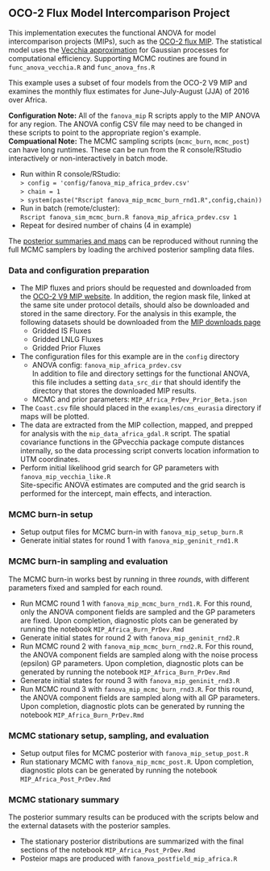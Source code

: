 ## OCO-2 Flux Model Intercomparison Project

This implementation executes the functional ANOVA for model intercomparison projects (MIPs), such as the [OCO-2 flux MIP](https://gml.noaa.gov/ccgg/OCO2_v9mip/). The statistical model uses the [Vecchia approximation](https://doi.org/10.1214/19-STS755) for Gaussian processes for computational efficiency. Supporting MCMC routines are found in `func_anova_vecchia.R` and `func_anova_fns.R`

This example uses a subset of four models from the OCO-2 V9 MIP and examines the monthly flux estimates for June-July-August (JJA) of 2016 over Africa.

**Configuration Note:** All of the `fanova_mip` R scripts apply to the MIP ANOVA for any region. The ANOVA config CSV file may need to be changed in these scripts to point to the appropriate region's example.  
**Compuational Note:** The MCMC sampling scripts (`mcmc_burn`, `mcmc_post`) can have long runtimes. These can be run from the R console/RStudio interactively or non-interactively in batch mode. 

* Run within R console/RStudio:  
`> config = 'config/fanova_mip_africa_prdev.csv'`  
`> chain = 1`  
`> system(paste("Rscript fanova_mip_mcmc_burn_rnd1.R",config,chain))`
* Run in batch (remote/cluster):  
`Rscript fanova_sim_mcmc_burn.R fanova_mip_africa_prdev.csv 1`
* Repeat for desired number of chains (4 in example)

The [posterior summaries and maps](#mcmc-stationary-summary) can be reproduced without running the full MCMC samplers by loading the archived posterior sampling data files.

### Data and configuration preparation

* The MIP fluxes and priors should be requested and downloaded from the [OCO-2 V9 MIP website](https://gml.noaa.gov/ccgg/OCO2_v9mip/). In addition, the region mask file, linked at the same site under protocol details, should also be downloaded and stored in the same directory. For the analysis in this example, the following datasets should be downloaded from the [MIP downloads page](https://gml.noaa.gov/ccgg/OCO2_v9mip/download.php)
    - Gridded IS Fluxes
    - Gridded LNLG Fluxes
    - Gridded Prior Fluxes
* The configuration files for this example are in the `config` directory
    - ANOVA config: `fanova_mip_africa_prdev.csv`  
In addition to file and directory settings for the functional ANOVA, this file includes a setting `data_src_dir` that should identify the directory that stores the downloaded MIP results.
    - MCMC and prior parameters: `MIP_Africa_PrDev_Prior_Beta.json`
* The `Coast.csv` file should placed in the `examples/cms_eurasia` directory if maps will be plotted.
* The data are extracted from the MIP collection, mapped, and prepped for analysis with the `mip_data_africa_gdal.R` script. The spatial covariance functions in the GPvecchia package compute distances internally, so the data processing script converts location information to UTM coordinates.
* Perform initial likelihood grid search for GP parameters with `fanova_mip_vecchia_like.R`  
Site-specific ANOVA estimates are computed and the grid search is performed for the intercept, main effects, and interaction.

### MCMC burn-in setup

* Setup output files for MCMC burn-in with `fanova_mip_setup_burn.R`
* Generate initial states for round 1 with `fanova_mip_geninit_rnd1.R`

### MCMC burn-in sampling and evaluation

The MCMC burn-in works best by running in three *rounds*, with different parameters fixed and sampled for each round.

* Run MCMC round 1 with `fanova_mip_mcmc_burn_rnd1.R`. For this round, only the ANOVA component fields are sampled and the GP parameters are fixed. Upon completion, diagnostic plots can be generated by running the notebook `MIP_Africa_Burn_PrDev.Rmd`
* Generate initial states for round 2 with `fanova_mip_geninit_rnd2.R`
* Run MCMC round 2 with `fanova_mip_mcmc_burn_rnd2.R`. For this round, the ANOVA component fields are sampled along with the noise process (epsilon) GP parameters. Upon completion, diagnostic plots can be generated by running the notebook `MIP_Africa_Burn_PrDev.Rmd `
* Generate initial states for round 3 with `fanova_mip_geninit_rnd3.R`
* Run MCMC round 3 with `fanova_mip_mcmc_burn_rnd3.R`. For this round, the ANOVA component fields are sampled along with all GP parameters. Upon completion, diagnostic plots can be generated by running the notebook `MIP_Africa_Burn_PrDev.Rmd`

### MCMC stationary setup, sampling, and evaluation

* Setup output files for MCMC posterior with `fanova_mip_setup_post.R`
* Run stationary MCMC with `fanova_mip_mcmc_post.R`. Upon completion, diagnostic plots can be generated by running the notebook `MIP_Africa_Post_PrDev.Rmd`

### MCMC stationary summary 

The posterior summary results can be produced with the scripts below and the external datasets with the posterior samples.

* The stationary posterior distributions are summarized with the final sections of the notebook `MIP_Africa_Post_PrDev.Rmd`
* Posteior maps are produced with `fanova_postfield_mip_africa.R` 

